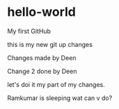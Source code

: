 # hello-world
My first GitHub
 
this is my new git up changes


Changes made by Deen

Change 2 done by Deen 

let's doi it  my part of my changes.

Ramkumar is sleeping wat can v do?
